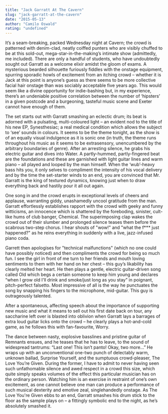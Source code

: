 ```yaml
---
title: "Jack Garratt At The Cavern"
slug: "jack-garratt-at-the-cavern"
date: "2015-05-13"
author: "Camilo Oswald"
rating: "undefined"
---
```


It’s a seam-breaking, packed Wednesday night at Cavern; the crowd is patterned with denim-clad, neatly coiffed punters who are visibly chuffed to be at this sold-out, mega-star-in-the-making’s intimate show (admittedly, me included). There are only a handful of students, who have undoubtedly sought out Garratt as a welcome elixir amidst the gloom of exams. A mysterious bearded silhouette furiously fiddles with the onstage equipment, spurring sporadic howls of excitement from an itching crowd – whether it is Jack at this point is anyone’s guess as there seems to be more collective facial hair onstage than was sociably acceptable five years ago. This would seem like a divine opportunity for indie-bashing but, in my experience, there’s an undeniable positive correlation between the number of ‘hipsters’ in a given postcode and a burgeoning, tasteful music scene and Exeter cannot have enough of them.

The set starts out with Garratt smashing an eclectic drum; its beat is adorned with a pulsating, multi-coloured light – an evident nod to the title of his new EP, Synesthesiac; a real medical condition which allows the subject to ‘see’ sounds in colours. It seems to be the theme tonight, as the show is of an equally visual indulgence as it is sonic one (in truth, the theme runs throughout his music as it seems to be extrasensory, unencumbered by the arbitrary boundaries of genre). After an arresting silence, he grabs his electric guitar and dives into Water. A partly-hummed, partly-fingered beat are the foundations and these are garnished with light guitar lines and warm piano – all played and looped by the man himself. When the ‘wub’-heavy bass hits you, it only selves to compliment the intensity of his vocal delivery and by the time the set-starter winds to an end, you are convinced that Mr. Garratt is the king of textured dynamics, knowing just when to draw everything back and hastily pour it all out again.

One song in and the crowd erupts in exceptional levels of cheers and applause, warranting giddy, unashamedly uncool gratitude from the man. Garratt effortlessly establishes rapport with the crowd with geeky and funny witticisms, an innocence which is shattered by the foreboding, sinister, cult-like hums of club banger, Chemical. The superimposing clap wakes the crowd out of their slumber and prolonged silence teases them before the scabrous two-step chorus. I hear shouts of "wow!" and "what the f\*\*\* just happened?" as he reins everything in suddenly with a live, jazz-infused piano coda.

Garrett then apologises for "technical malfunctions" (which no one could have possibly noticed) and then compliments the crowd for being so much fun. I see the girl in front of me turn to her friends and mouth loving sentiments to them with her hand on her chest – this guy’s likability has clearly melted her heart. He then plays a gentle, electric guitar-driven song called Old which begs a certain someone to keep him young and declares “when I grow old I'll drink and smoke/just long as you stay” in poignant, pitch-perfect falsetto. Most impressive of all is the way he punctuates the song by snapping his fingers to the microphone, mid-guitar. This guy is outrageously talented.

After a spontaneous, affecting speech about the importance of supporting new music and what it means to sell out his first date back on tour, any saccharine left over is blasted into oblivion when Garratt lays a barrages of extra loud guitar licks onto the crowd – he clearly plays a hot-and-cold game, as he follows this with fan-favourite, Worry.

The dance between nasty, explosive basslines and pristine guitar of Remnants ensues, and he teases that he has to leave, to the sound of widespread tantrums: “Last one! This isn’t panto! Okay, two more…” He wraps up with an unconventional one-two punch of delectably warm, unknown ballad, Surprise Yourself, and the sumptuous crowd-pleaser, The Love You’re Given. During the former, I have to admit to never having seen such unfathomable silence and awed respect in a crowd this size, which quite simply speaks volumes of the effect this particular musician has on the ordinary person. Watching him is an exercise in restraint of one’s own excitement, as one cannot believe one man can produce a performance of such musical dexterity and emotive zeal, singlehandedly onstage. As The Love You're Given ebbs to an end, Garratt smashes his drum stick to the floor as the sample plays on – a fittingly symbolic end to the night, as he’s absolutely smashed it.
